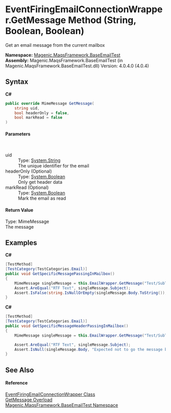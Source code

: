 # EventFiringEmailConnectionWrapper.GetMessage Method (String, Boolean, Boolean)
 

Get an email message from the current mailbox

**Namespace:**&nbsp;<a href="#/MAQS_4/Email_AUTOGENERATED/Magenic-MaqsFramework-BaseEmailTest_Namespace">Magenic.MaqsFramework.BaseEmailTest</a><br />**Assembly:**&nbsp;Magenic.MaqsFramework.BaseEmailTest (in Magenic.MaqsFramework.BaseEmailTest.dll) Version: 4.0.4.0 (4.0.4)

## Syntax

**C#**<br />
``` C#
public override MimeMessage GetMessage(
	string uid,
	bool headerOnly = false,
	bool markRead = false
)
```


#### Parameters
&nbsp;<dl><dt>uid</dt><dd>Type: <a href="http://msdn2.microsoft.com/en-us/library/s1wwdcbf" target="_blank">System.String</a><br />The unique identifier for the email</dd><dt>headerOnly (Optional)</dt><dd>Type: <a href="http://msdn2.microsoft.com/en-us/library/a28wyd50" target="_blank">System.Boolean</a><br />Only get header data</dd><dt>markRead (Optional)</dt><dd>Type: <a href="http://msdn2.microsoft.com/en-us/library/a28wyd50" target="_blank">System.Boolean</a><br />Mark the email as read</dd></dl>

#### Return Value
Type: MimeMessage<br />The message

## Examples

**C#**<br />
``` C#
[TestMethod]
[TestCategory(TestCategories.Email)]
public void GetSpecificMessagePassingInMailbox()
{
    MimeMessage singleMessage = this.EmailWrapper.GetMessage("Test/SubTest", "2");
    Assert.AreEqual("RTF Text", singleMessage.Subject);
    Assert.IsFalse(string.IsNullOrEmpty(singleMessage.Body.ToString()), "Expected to go the message body");
}
```

**C#**<br />
``` C#
[TestMethod]
[TestCategory(TestCategories.Email)]
public void GetSpecificMessageHeaderPassingInMailbox()
{
    MimeMessage singleMessage = this.EmailWrapper.GetMessage("Test/SubTest", "2", true);

    Assert.AreEqual("RTF Text", singleMessage.Subject);
    Assert.IsNull(singleMessage.Body, "Expected not to go the message body");
}
```


## See Also


#### Reference
<a href="#/MAQS_4/Email_AUTOGENERATED/EventFiringEmailConnectionWrapper_Class">EventFiringEmailConnectionWrapper Class</a><br /><a href="#/MAQS_4/Email_AUTOGENERATED/EventFiringEmailConnectionWrapper-GetMessage_Method">GetMessage Overload</a><br /><a href="#/MAQS_4/Email_AUTOGENERATED/Magenic-MaqsFramework-BaseEmailTest_Namespace">Magenic.MaqsFramework.BaseEmailTest Namespace</a><br />